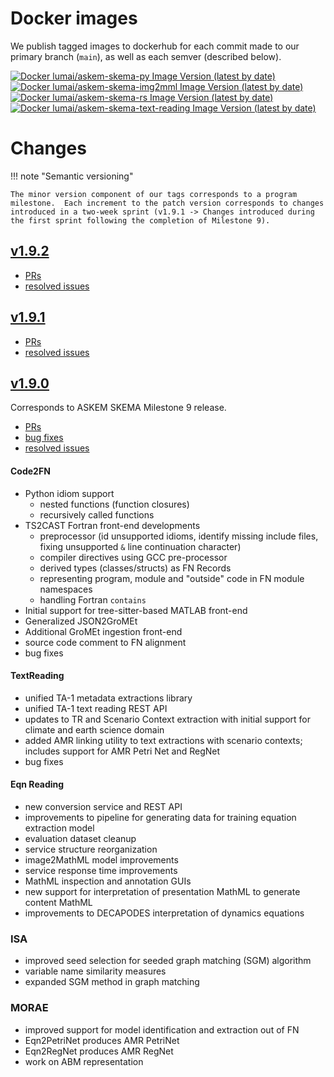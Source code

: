 <!-- ## [v1.9.?] (pending)
## [v1.9.?](https://github.com/ml4ai/skema/releases/tag/v1.9.?)

### Code2FN

### TextReading

### Eqn Reading

### ISA

### MORAE -->

# Docker images

We publish tagged images to dockerhub for each commit made to our primary branch (`main`), as well as each semver (described below).

[![Docker lumai/askem-skema-py Image Version (latest by date)](https://img.shields.io/docker/v/lumai/askem-skema-py?sort=date&logo=docker&label=lumai%2Faskem-skema-py)](https://hub.docker.com/r/lumai/askem-skema-py)  
[![Docker lumai/askem-skema-img2mml Image Version (latest by date)](https://img.shields.io/docker/v/lumai/askem-skema-img2mml?sort=date&logo=docker&label=lumai%2Faskem-skema-img2mml)](https://hub.docker.com/r/lumai/askem-skema-img2mml)  
[![Docker lumai/askem-skema-rs Image Version (latest by date)](https://img.shields.io/docker/v/lumai/askem-skema-rs?sort=date&logo=docker&label=lumai%2Faskem-skema-rs)](https://hub.docker.com/r/lumai/askem-skema-rs)  
[![Docker lumai/askem-skema-text-reading Image Version (latest by date)](https://img.shields.io/docker/v/lumai/askem-skema-text-reading?sort=date&logo=docker&label=lumai%2Faskem-skema-text-reading)](https://hub.docker.com/r/lumai/askem-skema-text-reading)

# Changes

!!! note "Semantic versioning"

    The minor version component of our tags corresponds to a program milestone.  Each increment to the patch version corresponds to changes introduced in a two-week sprint (v1.9.1 -> Changes introduced during the first sprint following the completion of Milestone 9).

<!-- ## v1.9.2 (pending)

- [PRs](https://github.com/ml4ai/skema/pulls?q=is%3Apr+is%3Amerged+merged%3A2023-09-04..2023-09-17)
- [resolved issues](https://github.com/ml4ai/skema/issues?q=is%3Aissue+is%3Aclosed+closed%3A2023-09-04..2023-09-17) -->

## [v1.9.2](https://github.com/ml4ai/skema/releases/tag/v1.9.2)

- [PRs](https://github.com/ml4ai/skema/pulls?q=is%3Apr+is%3Amerged+merged%3A2023-09-04..2023-09-17)
- [resolved issues](https://github.com/ml4ai/skema/issues?q=is%3Aissue+is%3Aclosed+closed%3A2023-09-04..2023-09-17)

## [v1.9.1](https://github.com/ml4ai/skema/releases/tag/v1.9.1)

- [PRs](https://github.com/ml4ai/skema/pulls?q=is%3Apr+is%3Amerged+merged%3A2023-08-21..2023-09-03)
- [resolved issues](https://github.com/ml4ai/skema/issues?q=is%3Aissue+is%3Aclosed+closed%3A2023-08-21..2023-09-03)
<!-- - [bug fixes](https://github.com/ml4ai/skema/issues?q=is%3Aissue+is%3Aclosed+closed%3A2023-08-21..2023-09-03+label%3A%22bug%22)
- [resolved issues](https://github.com/ml4ai/skema/issues?q=is%3Aissue+is%3Aclosed+closed%3A2023-08-21..2023-09-03+-label%3A%22bug%22+) -->


<!-- is:pr is:merged merged:2023-08-21..2023-09-03 label:"Code2FN"  -->
<!-- - [PRs](https://github.com/ml4ai/skema/pulls?q=is%3Apr+is%3Amerged+merged%3A2023-08-21..2023-09-03+label%3A%22Code2FN%22) -->


## [v1.9.0](https://github.com/ml4ai/skema/releases/tag/v1.9.0)
  
Corresponds to ASKEM SKEMA Milestone 9 release.

- [PRs](https://github.com/ml4ai/skema/pulls?q=is%3Apr+is%3Amerged+merged%3A2023-05-01..2023-07-31)
- [bug fixes](https://github.com/ml4ai/skema/issues?q=is%3Aissue+is%3Aclosed+closed%3A2023-05-01..2023-07-31+label%3A%22bug%22)
- [resolved issues](https://github.com/ml4ai/skema/issues?q=is%3Aissue+is%3Aclosed+closed%3A2023-05-01..2023-07-31+-label%3A%22bug%22+)

#### Code2FN
- Python idiom support
  - nested functions (function closures)
  - recursively called functions
- TS2CAST Fortran front-end developments
  - preprocessor (id unsupported idioms, identify missing include files, fixing unsupported `&` line continuation character)
  - compiler directives using GCC pre-processor
  - derived types (classes/structs) as FN Records
  - representing program, module and "outside" code in FN module namespaces
  - handling Fortran `contains`
- Initial support for tree-sitter-based MATLAB front-end
- Generalized JSON2GroMEt
- Additional GroMEt ingestion front-end
- source code comment to FN alignment
- bug fixes

#### TextReading
- unified TA-1 metadata extractions library
- unified TA-1 text reading REST API
- updates to TR and Scenario Context extraction with initial support for climate and earth science domain
- added AMR linking utility to text extractions with scenario contexts; includes support for AMR Petri Net and RegNet
- bug fixes

#### Eqn Reading
- new conversion service and REST API
- improvements to pipeline for generating data for training equation extraction model
- evaluation dataset cleanup
- service structure reorganization
- image2MathML model improvements
- service response time improvements
- MathML inspection and annotation GUIs
- new support for interpretation of presentation MathML to generate content MathML
- improvements to DECAPODES interpretation of dynamics equations

### ISA
- improved seed selection for seeded graph matching (SGM) algorithm
- variable name similarity measures
- expanded SGM method in graph matching

### MORAE
- improved support for model identification and extraction out of FN
- Eqn2PetriNet produces AMR PetriNet
- Eqn2RegNet produces AMR RegNet
- work on ABM representation


<!-- ## [v1.9.?] (pending)
## [v1.9.?](https://github.com/ml4ai/skema/releases/tag/v1.9.?)

### Code2FN

### TextReading

### Eqn Reading

### ISA

### MORAE -->